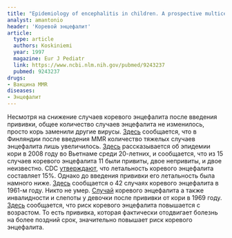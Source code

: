 ```yaml
---
title: "Epidemiology of encephalitis in children. A prospective multicentre study"
analyst: amantonio
header: 'Коревой энцефалит'
article:
  type: article
  authors: Koskiniemi
  year: 1997
  magazine: Eur J Pediatr
  link: https://www.ncbi.nlm.nih.gov/pubmed/9243237
  pubmed: 9243237
drugs:
- Вакцина MMR
diseases:
- Энцефалит
---
```


Несмотря на снижение случаев коревого энцефалита после введения прививки, общее количество случаев энцефалита не изменилось, просто корь заменили другие вирусы.
[Здесь](https://www.ncbi.nlm.nih.gov/pubmed/2563011) сообщается, что в Финляндии после введения MMR количество тяжелых случаев энцефалита лишь увеличилось.
[Здесь](https://www.ncbi.nlm.nih.gov/pmc/articles/PMC3742472/) рассказывается об эпидемии кори в 2008 году во Вьетнаме среди 20-летних, и сообщается, что из 15 случаев коревого энцефалита 11 были привиты, двое непривиты, и двое неизвестно.
CDC [утверждают](https://www.cdc.gov/vaccines/pubs/pinkbook/meas.html), что летальность коревого энцефалита составляет 15%. Однако до введения прививки его летальность была намного ниже. [Здесь](http://pediatrics.aappublications.org/content/27/5/811) сообщается о 42 случаях коревого энцефалита в 1961-м году. Никто не умер.
[Случай](https://www.ncbi.nlm.nih.gov/pubmed/4182814) коревого энцефалита а также инвалидности и слепоты у девочки после прививки от кори в 1969 году.
[Здесь](https://link.springer.com/article/10.1007/BF01253828) сообщается, что риск коревого энцефалита повышается с возрастом. То есть прививка, которая фактически отодвигает болезнь на более поздний срок, значительно повышает риск коревого энцефалита.
